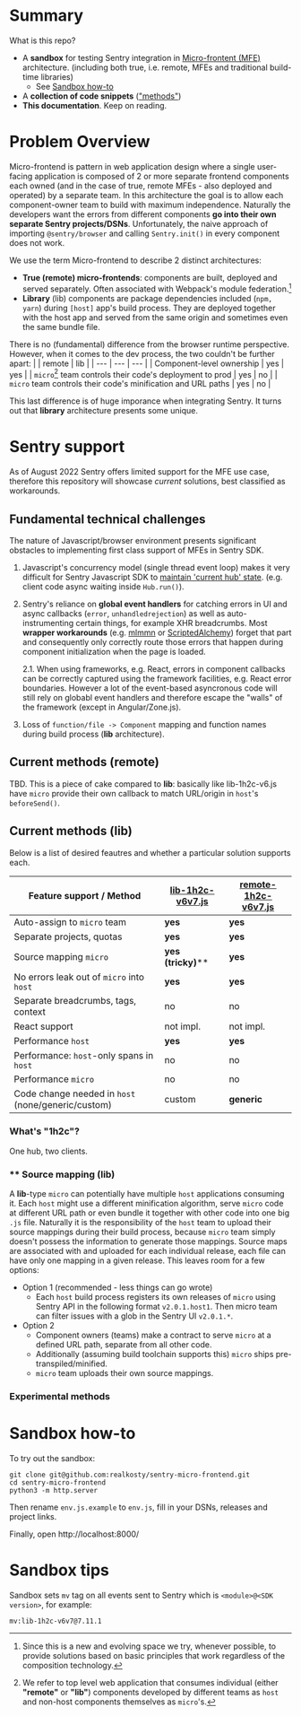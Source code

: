 # Summary
What is this repo?
* A **sandbox** for testing Sentry integration in [Micro-frontent (MFE)](https://micro-frontends.org/) architecture. (including both true, i.e. remote, MFEs and traditional build-time libraries)
	* See [Sandbox how-to](#sandbox)
* A **collection of code snippets** (["methods"](https://github.com/realkosty/sentry-micro-frontend/tree/main/methods)) 
* **This documentation**. Keep on reading.

# Problem Overview
Micro-frontend is pattern in web application design where a single user-facing application is composed of 2 or more separate frontend components each owned (and in the case of true, remote MFEs - also deployed and operated) by a separate team. In this architecture the goal is to allow each component-owner team to build with maximum independence. Naturally the developers want the errors from different components **go into their own separate Sentry projects/DSNs**. Unfortunately, the naive approach of importing `@sentry/browser` and calling `Sentry.init()` in every component does not work.

We use the term Micro-frontend to describe 2 distinct architectures:
* **True (remote) micro-frontends**: components are built, deployed and served separately. Often associated with Webpack's module federation.[^1]
*  **Library** (lib) components are package dependencies included (`npm, yarn`) during `[host]` app's build process. They are deployed together with the host app and served from the same origin and sometimes even the same bundle file. 

There is no (fundamental) difference from the browser runtime perspective. However, when it comes to the dev process, the two couldn't be further apart:
| | remote | lib |
| --- | --- | --- |
| Component-level ownership | yes |  yes |
| `micro`[^2] team controls their code's deployment to prod | yes | no |
| `micro` team controls their code's minification and URL paths | yes | no |

This last difference is of huge imporance when integrating Sentry. It turns out that **library** architecture presents some unique. 

[^1]: Since this is a new and evolving space we try, whenever possible, to provide solutions based on basic principles that work regardless of the composition technology.
[^2]: We refer to top level web application that consumes individual (either **"remote"** or **"lib"**) components developed by different teams as `host` and non-host components themselves as `micro`'s.

# Sentry support
As of August 2022 Sentry offers limited support for the MFE use case, therefore this repository will showcase _current_ solutions, best classified as workarounds. 

## Fundamental technical challenges
The nature of Javascript/browser environment presents significant obstacles to implementing first class support of MFEs in Sentry SDK. 

1. Javascript's concurrency model (single thread event loop) makes it very difficult for Sentry Javascript SDK to [maintain 'current hub' state](https://develop.sentry.dev/sdk/unified-api/#concurrency). (e.g. client code async waiting inside `Hub.run()`).

2. Sentry's reliance on **global event handlers** for catching errors in UI and async callbacks (`error`, `unhandledrejection`) as well as auto-instrumenting certain things, for example XHR breadcrumbs. Most **wrapper workarounds** (e.g. [mlmmn](https://github.com/getsentry/sentry-javascript/discussions/5217) or [ScriptedAlchemy](https://scriptedalchemy.medium.com/distributed-logging-in-federated-applications-with-sentry-f4249aa66e20)) forget that part and consequently only correctly route those errors that happen during component initialization when the page is loaded.

	2.1. When using frameworks, e.g. React, errors in component callbacks can be correctly captured using the framework facilities, e.g. React error boundaries. However a lot of the event-based asyncronous code will still rely on globabl event handlers and therefore escape the "walls" of the framework (except in Angular/Zone.js).

3. Loss of `function/file -> Component` mapping and function names during build process  (**lib** architecture).
## Current methods (remote)
TBD. This is a piece of cake compared to **lib**: basically like lib-1h2c-v6.js have `micro` provide their own callback to match URL/origin in `host`'s `beforeSend()`.

## Current methods (lib)

Below is a list of desired feautres and whether a particular solution supports each. 

| Feature support / Method | [lib-1h2c-v6v7.js](https://github.com/realkosty/sentry-micro-frontend/blob/main/methods/lib-1h2c-v6v7.js) | [remote-1h2c-v6v7.js](https://github.com/realkosty/sentry-micro-frontend/blob/main/methods/remote-1h2c-v6v7.js) |
| ------------------------ | ---------------- | ---- |
| Auto-assign to `micro` team  | **yes**  | **yes**  |
| Separate projects, quotas  | **yes**  | **yes**  |
| Source mapping `micro` | **yes (tricky)****  | **yes**  |
| No errors leak out of `micro` into `host`  | **yes**  | **yes**  |
| Separate breadcrumbs, tags, context | no | no  |
| React support  | not impl. | not impl. |
| Performance `host`  | **yes**  | **yes** |
| Performance: `host`-only spans in `host`  | no | no |
| Performance `micro` | no | no |
| Code change needed in `host` (none/generic/custom) | custom | **generic** |

### What's "1h2c"?
One hub, two clients. 

### ** Source mapping (lib)
A **lib**-type `micro` can potentially have multiple `host` applications consuming it. Each `host` might use a different minification algorithm, serve `micro` code at different URL path or even bundle it together with other code into one big `.js` file. Naturally it is the responsibility of the `host` team to upload their source mappings during their build process, because `micro` team simply doesn't possess the information to generate those mappings. Source maps are associated with and uploaded for each individual release, each file can have only one mapping in a given release. This leaves room for a few options:

* Option 1 (recommended - less things can go wrote)
	* Each `host` build process registers its own releases of `micro` using Sentry API in the following format `v2.0.1.host1`. Then micro team can filter issues with a glob in the Sentry UI `v2.0.1.*`.
* Option 2 
	* Component owners (teams) make a contract to serve `micro` at a defined URL path, separate from all other code.
	* Additionally (assuming build toolchain supports this) `micro` ships pre-transpiled/minified.
	* `micro` team uploads their own source mappings.

### Experimental methods


# Sandbox how-to<a name="sandbox"></a>

To try out the sandbox:
```
git clone git@github.com:realkosty/sentry-micro-frontend.git
cd sentry-micro-frontend
python3 -m http.server
```
Then rename `env.js.example` to `env.js`, fill in your DSNs, releases and project links. 

Finally, open http://localhost:8000/

# Sandbox tips

Sandbox sets `mv` tag on all events sent to Sentry which is `<module>@<SDK version>`, for example:

```mv:lib-1h2c-v6v7@7.11.1```

